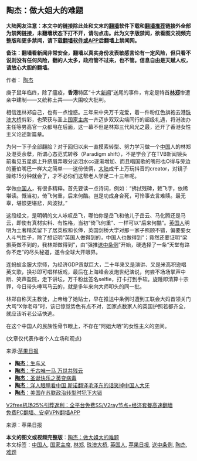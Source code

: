  <h2>陶杰：做大姐大的难题</h2> <p class="notice"><b>大陆网友注意：本文中的链接除此处和文末的<a href="https://github.com/bannedbook/fanqiang" >翻墙</a>软件下载和<a href="https://github.com/killgcd/justmysocks/blob/master/README.md">翻墙推荐</a>链接外全部为禁网链接，未翻墙状态下打不开，请勿点击。此为文字版禁闻，欲看图文视频完整版和更多禁闻，请下载<a href="https://github.com/bannedbook/fanqiang">翻墙软件或APP</a>后翻墙上禁闻网。</p><p>备注：翻墙看新闻非常安全，翻墙以真实身份发表敏感言论有一定风险，但只看不说则没有任何风险，翻的人太多，政府管不过来，也不管。信息自由是天赋人权，请放心大胆的翻墙。</b></p>  <div class="entry"> <p>作者： <a href="https://www.bannedbook.org/bnews/tag/%e9%99%b6%e6%9d%b0/" class="st_tag internal_tag" rel="tag" title="标签 陶杰 下的日志">陶杰</a></p> <p>庚子鼠年临终，除了瘟疫，<strong>香港</strong>特区“十大<span class='wp_keywordlink_affiliate'><a href="https://www.bannedbook.org/" title="新闻">新闻</a></span>”送尾的事件，肯定是特首<strong><a href="https://www.bannedbook.org/bnews/tag/%E6%9E%97%E9%83%91/" class="st_tag internal_tag" rel="tag" title="标签 林郑 下的日志">林郑</a></strong>惨遭亲中建制——又统称土共——大围咬大批判。</p> <p>相信连林郑自己，也有一点惶惑。三年来中央万千宠爱，着一件粉红色旗袍去港<a href="https://www.bannedbook.org/bnews/tag/%E7%8F%A0%E6%BE%B3%E5%A4%A7%E6%A1%A5/" class="st_tag internal_tag" rel="tag" title="标签 珠澳大桥 下的日志">珠澳大桥</a>剪彩，也荣获与圣上<a href="https://www.bannedbook.org/bnews/tag/%E5%9B%BD%E5%AE%B6%E4%B8%BB%E5%B8%AD/" class="st_tag internal_tag" rel="tag" title="标签 国家主席 下的日志">国家主席</a>一齐迈步双双尖端同行的超级礼遇，将港澳办主任等男高官一众都甩在后面，这一幕不但是林郑三代风光之最，还开了香港女性主义论述新篇章。</p> <p>为何一下子全部翻脸？对于回归以来一直摸索转型、努力学习做一个<span class='wp_keywordlink_affiliate'><a href="https://www.bannedbook.org/" title="中国" target="_blank">中国</a></span>人的林郑及港英余孽，所谓心态范式转移（Paradigm shift），不是学会了在TVB新闻镜头前看见五星旗上升挤眉弄眼分泌泪水cc逐渐增加、而且唱国歌的嘴形也O得与旁边的董伯嘴巴一样大之简单——这份伎俩，<span class='wp_keywordlink_affiliate'><a href="https://www.bannedbook.org/" title="大陆" target="_blank">大陆</a></span>成千上万玩抖音的creator，对镜子操练15分钟就会了，才不必你们这帮老人学足二十三年呢。</p>  <p>学做<a href="https://www.bannedbook.org/bnews/tag/%e4%b8%ad%e5%9b%bd%e4%ba%ba/" class="st_tag internal_tag" rel="tag" title="标签 中国人 下的日志">中国人</a>，有很多精粹。首先要读一点诗词，例如：“拂拭残碑，敕飞字，依稀堪读。慨当初，倚飞何重，后来何酷。岂是功成身合死，可怜事去言难赎。最无辜，堪恨更堪悲，风波狱。”</p> <p>这段经文，是明朝的文人咏叹岳飞，哪怕你是岳飞和他儿子岳云、马化腾还是马云，即使有真材实料、有性格，当初“倚飞何重”、一样可以“后来何酷”。<a href="https://www.bannedbook.org/bnews/tag/%E8%8B%B1%E5%9B%BD%E4%BA%BA/" class="st_tag internal_tag" rel="tag" title="标签 英国人 下的日志">英国人</a>明明为土著精英留下了居英权和长俸，英国剑桥大学对那一家子照顾不错，偏要耍女人斗气性子，除了想证明“英国人做得到的，中国人也做得到”；竟然还要证明“梁振英做不到的，我林郑做得到”，由“强推<a href="https://www.bannedbook.org/bnews/tag/%E9%80%81%E4%B8%AD%E6%9D%A1%E4%BE%8B/" class="st_tag internal_tag" rel="tag" title="标签 送中条例 下的日志">送中条例</a>”开始，硬选择了一条“天堂有路你不走”的尽头秘道，遂令全球大开眼界。</p> <p>连蚂蚁金服大宗师，为经济GDP贡献巨大，二十年来又是演讲、又是米高积逊唱英文歌，换衫即可唱样板戏，最后在上海峰会发炮世纪演说，何尝不场场掌声中断、笑声盈院，走下讲坛，万千粉丝签名selfie，打卡打到手软。旋踵即清算十宗罪，今日带头唾骂马云的，就是多年来向大师叩头的同一批。</p> <p>林郑自称天主教徒，上帝给了她贴士，早在推送中条例时遭到工联会大妈首领关门大骂“X你老母”时，该已惊觉势色有点不对，回家点数家人的英国护照若都齐全，就应该听老公话快逃。</p>  <p>在这个中国人的民族性骨节眼上，不存在“阿姐大晒”的女性主义的空间。</p> <p>(文章仅代表作者个人立场和观点)</p> <p>来源:<a href="https://www.bannedbook.org/bnews/tag/%e8%8b%b9%e6%9e%9c%e6%97%a5%e6%8a%a5/" class="st_tag internal_tag" rel="tag" title="标签 苹果日报 下的日志">苹果日报</a></p> <ul class='op-related-articles' title='相关阅读'> <li><a href='https://www.bannedbook.org/bnews/baitai/20201229/1457104.html' target='_blank'><b>陶杰</b>：生与义</a></li> <li><a href='https://www.bannedbook.org/bnews/comments/20201227/1455824.html' target='_blank'><b>陶杰</b>：千古唯一马 万世共残云</a></li> <li><a href='https://www.bannedbook.org/bnews/comments/20201226/1455298.html' target='_blank'><b>陶杰</b>：圣诞快乐之英变病毒</a></li> <li><a href='https://www.bannedbook.org/bnews/comments/20201225/1454611.html' target='_blank'><b>陶杰</b>：洋人眼睛看中国 斯诺翻译毛泽东的话笑掉中国人大牙</a></li> <li><a href='https://www.bannedbook.org/bnews/comments/20201224/1453912.html' target='_blank'><b>陶杰</b>：美国在苏联政治转型时犯下大错</a></li> </ul> <p class="texttj"> <a href="https://www.bannedbook.org/forum23/topic22702.html" target="_blank">V2free机场25%引荐返利：全平台免费SS/V2ray节点+经济套餐高速翻墙</a><br/> <a href="https://github.com/bannedbook/fanqiang/wiki/%E7%A6%81%E9%97%BB%E7%BD%91%E5%AE%89%E5%8D%93%E7%BF%BB%E5%A2%99%E6%96%B0%E9%97%BBAPP" target="_blank">免费PC翻墙、安卓VPN翻墙APP</a></p><p> 来源：苹果日报 </p> <a name='sharetosocial'></a>       <div><b>本文的图文或视频完整版</b>：<a href='https://www.bannedbook.org/bnews/comments/20201231/1458299.html'>陶杰：做大姐大的难题</a></div>  </div><!--END ENTRY--> <div class="postfooter"> <div>本文标签：<a href="https://www.bannedbook.org/bnews/tag/%e4%b8%ad%e5%9b%bd%e4%ba%ba/" rel="tag">中国人</a>, <a href="https://www.bannedbook.org/bnews/tag/%E5%9B%BD%E5%AE%B6%E4%B8%BB%E5%B8%AD/" rel="tag">国家主席</a>, <a href="https://www.bannedbook.org/bnews/tag/%E6%9E%97%E9%83%91/" rel="tag">林郑</a>, <a href="https://www.bannedbook.org/bnews/tag/%E7%8F%A0%E6%BE%B3%E5%A4%A7%E6%A1%A5/" rel="tag">珠澳大桥</a>, <a href="https://www.bannedbook.org/bnews/tag/%E8%8B%B1%E5%9B%BD%E4%BA%BA/" rel="tag">英国人</a>, <a href="https://www.bannedbook.org/bnews/tag/%e8%8b%b9%e6%9e%9c%e6%97%a5%e6%8a%a5/" rel="tag">苹果日报</a>, <a href="https://www.bannedbook.org/bnews/tag/%E9%80%81%E4%B8%AD%E6%9D%A1%E4%BE%8B/" rel="tag">送中条例</a>, <a href="https://www.bannedbook.org/bnews/tag/%e9%99%b6%e6%9d%b0/" rel="tag">陶杰</a>, <a href="https://www.bannedbook.org/bnews/tag/%E9%9A%BE%E9%A2%98/" rel="tag">难题</a></div>  </div><!--END POSTFOOTER--> 